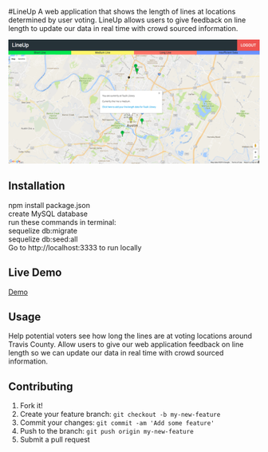 #LineUp
A web application that shows the length of lines at locations determined by user voting. LineUp allows users to give feedback on line length to update our data in real time with crowd sourced information.

![alt tag](screengrab.png)

## Installation
npm install package.json <br/>
create MySQL database <br/>
run these commands in terminal: <br/>
sequelize db:migrate <br/>
sequelize db:seed:all <br/>
Go to http://localhost:3333 to run locally

## Live Demo
[Demo](https://pure-scrubland-81366.herokuapp.com/)

## Usage
Help potential voters see how long the lines are at voting locations around Travis County. Allow users to give our web application feedback on line length so we can update our data in real time with crowd sourced information.

## Contributing
1. Fork it!
2. Create your feature branch: `git checkout -b my-new-feature`
3. Commit your changes: `git commit -am 'Add some feature'`
4. Push to the branch: `git push origin my-new-feature`
5. Submit a pull request
